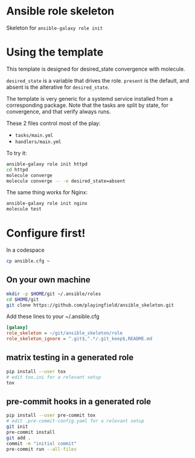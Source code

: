 # Ansible role skeleton
Skeleton for `ansible-galaxy role init`

# Using the template
This template is designed for desired_state convergence with molecule.

`desired_state` is a variable that drives the role.
`present` is the default, and absent is the alterative for `desired_state`.

The template is very generic for a systemd service installed from a corresponding package.
Note that the tasks are split by state, for convergence, and that verify always runs.

These 2 files control most of the play:
- `tasks/main.yml`
- `handlers/main.yml`


To try it:

```sh
ansible-galaxy role init httpd
cd httpd
molecule converge
molecule converge -- -e desired_state=absent
```

The same thing works for Nginx:
```sh
ansible-galaxy role init nginx
molecule test
```

# Configure first!

In a codespace

```bash
cp ansible.cfg ~
```

## On your own machine

```sh
mkdir -p $HOME/git ~/.ansible/roles
cd $HOME/git
git clone https://github.com/playingfield/ansible_skeleton.git
```
Add these lines to your ~/.ansible.cfg
```ini
[galaxy]
role_skeleton = ~/git/ansible_skeleton/role
role_skeleton_ignore = ^.git$,^.*/.git_keep$,README.md
```

## matrix testing in a generated role

```sh
pip install --user tox
# edit tox.ini for a relevant setup
tox
```

## pre-commit hooks in a generated role

```sh
pip install --user pre-commit tox
# edit .pre-commit-config.yaml for a relevant setup
git init
pre-commit install
git add .
commit -m "initial commit"
pre-commit run --all-files
```

